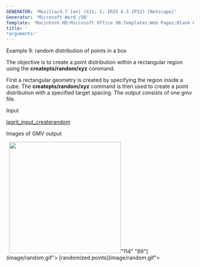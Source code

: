 ```yaml
---
GENERATOR: 'Mozilla/4.7 [en] (X11; I; IRIX 6.5 IP32) [Netscape]'
Generator: 'Microsoft Word /98'
Template: 'Macintosh HD:Microsoft Office 98:Templates:Web Pages:Blank Web Page'
title: '
*arguments:'
---
```


 Example 9: random distribution of points in a box

  The objective is to create a point distribution within a rectangular
  region using the **createpts/random/xyz** command.
 
  First a rectangular geometry is created by specifying the region
  inside a cube. The **createpts/random/xyz** command is then used to
  create a point distribution with a specified target spacing. The
  output consists of one gmv file.

 Input     

  [lagrit\_input\_createrandom](../lagrit_input_createrandom)

 Images of GMV output

   <img height="300" width="300" src="https://lanl.github.io/LaGriT/assets/images/random_tn.gif">"114"
 "89"](image/random.gif"> [randomized points](image/random.gif">

